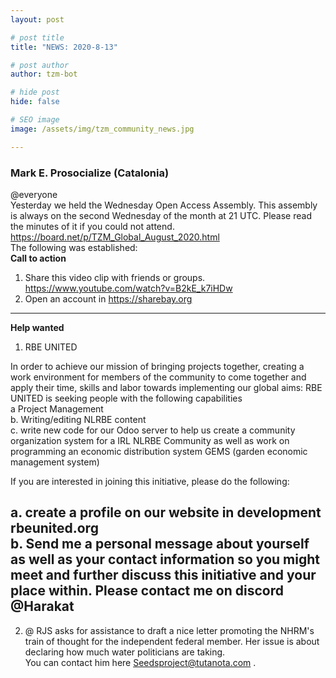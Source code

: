 ```yaml
---
layout: post

# post title
title: "NEWS: 2020-8-13"

# post author
author: tzm-bot

# hide post
hide: false

# SEO image
image: /assets/img/tzm_community_news.jpg

---
```


### Mark E. Prosocialize (Catalonia)

@​everyone   
Yesterday we held the Wednesday Open Access Assembly. This assembly is always on the second Wednesday of the month at 21 UTC. Please read the minutes of it if you could not attend.  https://board.net/p/TZM_Global_August_2020.html   
The following was established:  
**Call to action**  
1. Share this video clip with friends or groups. https://www.youtube.com/watch?v=B2kE_k7iHDw  
2. Open an account in https://sharebay.org  
------------  
**Help wanted**  
1. RBE UNITED    
  
In order to achieve our mission of bringing projects together, creating a work environment for members of the community to come together and apply their time, skills and labor towards implementing our global aims: RBE UNITED is seeking people with the following capabilities   
a Project Management   
b. Writing/editing NLRBE content   
c. write new code for our Odoo server to help us create a community organization system for a IRL NLRBE Community as well as work on programming an economic distribution system GEMS (garden economic management system)   
  
If you are interested in joining this initiative, please do the following:  
      
a. create a profile on our website in development rbeunited.org   
b. Send me a personal message about yourself as well as your contact information so you might meet and further discuss this initiative and your place within. Please contact me on discord @Harakat  
-  
2. @ RJS asks for assistance to draft a nice letter promoting the NHRM's train of thought for the independent federal member. Her issue is about declaring how much water politicians are taking.  
You can contact him here Seedsproject@tutanota.com .  


